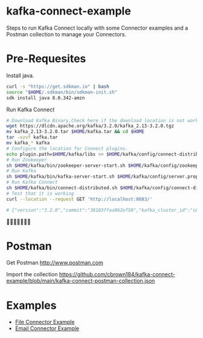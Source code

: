 # kafka-connect-example
Steps to run Kafka Connect locally with some Connector examples and a Postman collection to manage your Connectors.

# Pre-Requesites

Install java.
```bash
curl -s "https://get.sdkman.io" | bash
source "$HOME/.sdkman/bin/sdkman-init.sh"
sdk install java 8.0.342-amzn
```

Run Kafka Connect
```bash
# Download Kafka Binary,Check here if the download location is not working https://kafka.apache.org/downloads
wget https://dlcdn.apache.org/kafka/3.2.0/kafka_2.13-3.2.0.tgz
mv kafka_2.13-3.2.0.tar $HOME/kafka.tar && cd $HOME
tar -xzvf kafka.tar
mv kafka_* kafka
# Configure the location for Connect plugins.
echo plugin.path=$HOME/kafka/libs >> $HOME/kafka/config/connect-distributed.properties
# Run Zookeeper
sh $HOME/kafka/bin/zookeeper-server-start.sh $HOME/kafka/config/zookeeper.properties
# Run Kafka
sh $HOME/kafka/bin/kafka-server-start.sh $HOME/kafka/config/server.properties
# Run Kafka Connect
sh $HOME/kafka/bin/connect-distributed.sh $HOME/kafka/config/connect-distributed.properties
# Test that it is working
curl --location --request GET 'http://localhost:8083/'

# {"version":"3.2.0","commit":"38103ffaa962ef50","kafka_cluster_id":"c6URg2i-SHOLet0Dzp7hFA"}%       
```
🎉🎉🎉🎉🎉🎉🎉

# Postman

Get Postman http://www.postman.com

Import the collection https://github.com/cbrown184/kafka-connect-example/blob/main/kafka-connect-postman-collection.json

# Examples

- [File Connector Example](file-connector-example.md)
- [Email Connector Example](email-connector-example.md)

